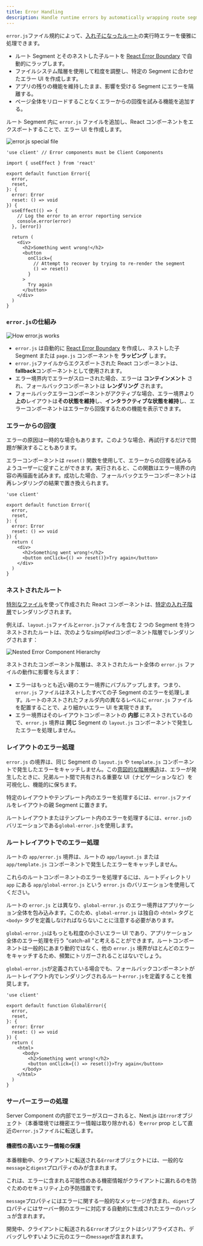 ```yaml
---
title: Error Handling
description: Handle runtime errors by automatically wrapping route segments and their nested children in a React Error Boundary.
---
```


`error.js`ファイル規約によって、[入れ子になったルート](/docs/app-router/building-your-application/routing#ネストされたルート)の実行時エラーを優雅に処理できます。

- ルート Segment とそのネストした子ルートを [React Error Boundary](https://ja.react.dev/reference/react/Component#catching-rendering-errors-with-an-error-boundary) で自動的にラップします。
- ファイルシステム階層を使用して粒度を調整し、特定の Segment に合わせたエラー UI を作成します。
- アプリの残りの機能を維持したまま、影響を受ける Segment にエラーを隔離する。
- ページ全体をリロードすることなくエラーからの回復を試みる機能を追加する。

ルート Segment 内に `error.js` ファイルを追加し、React コンポーネントをエクスポートすることで、エラー UI を作成します。

![error.js special file](../../assets/error-special-file.svg)

```tsx title="app/dashboard/error.tsx" switcher
'use client' // Error components must be Client Components

import { useEffect } from 'react'

export default function Error({
  error,
  reset,
}: {
  error: Error
  reset: () => void
}) {
  useEffect(() => {
    // Log the error to an error reporting service
    console.error(error)
  }, [error])

  return (
    <div>
      <h2>Something went wrong!</h2>
      <button
        onClick={
          // Attempt to recover by trying to re-render the segment
          () => reset()
        }
      >
        Try again
      </button>
    </div>
  )
}
```

### `error.js`の仕組み

![How error.js works](../../assets/error-overview.svg)

- `error.js` は自動的に [React Error Boundary](https://ja.react.dev/reference/react/Component#catching-rendering-errors-with-an-error-boundary) を作成し、ネストした子 Segment または `page.js` コンポーネントを **ラッピング** します。
- `error.js`ファイルからエクスポートされた React コンポーネントは、**fallback**コンポーネントとして使用されます。
- エラー境界内でエラーがスローされた場合、エラーは **コンテインメント** され、フォールバックコンポーネントは **レンダリング** されます。
- フォールバックエラーコンポーネントがアクティブな場合、エラー境界より**上の**レイアウトは**その状態を維持**し、**インタラクティブな状態を維持**し、エラーコンポーネントはエラーから回復するための機能を表示できます。

### エラーからの回復

エラーの原因は一時的な場合もあります。このような場合、再試行するだけで問題が解決することもあります。

エラーコンポーネントは `reset()` 関数を使用して、エラーからの回復を試みるようユーザーに促すことができます。実行されると、この関数はエラー境界の内容の再描画を試みます。成功した場合、フォールバックエラーコンポーネントは再レンダリングの結果で置き換えられます。

```tsx title="app/dashboard/error.tsx" switcher
'use client'

export default function Error({
  error,
  reset,
}: {
  error: Error
  reset: () => void
}) {
  return (
    <div>
      <h2>Something went wrong!</h2>
      <button onClick={() => reset()}>Try again</button>
    </div>
  )
}
```

### ネストされたルート

[特別なファイル](/docs/app-router/building-your-application/routing/#ファイル規約)を使って作成された React コンポーネントは、[特定の入れ子階層](/docs/app-router/building-your-application/routing#コンポーネントの階層)でレンダリングされます。

例えば、`layout.js`ファイルと`error.js`ファイルを含む 2 つの Segment を持つネストされたルートは、次のような*simplified*コンポーネント階層でレンダリングされます：

![Nested Error Component Hierarchy](../../assets/nested-error-component-hierarchy.svg)

ネストされたコンポーネント階層は、ネストされたルート全体の `error.js` ファイルの動作に影響を与えます：

- エラーはもっとも近い親のエラー境界にバブルアップします。つまり、`error.js` ファイルはネストしたすべての子 Segment のエラーを処理します。ルートのネストされたフォルダ内の異なるレベルに `error.js` ファイルを配置することで、より細かいエラー UI を実現できます。
- エラー境界はそのレイアウトコンポーネントの **内部** にネストされているので、`error.js` 境界は **同じ** Segment の `layout.js` コンポーネントで発生したエラーを処理しません。

### レイアウトのエラー処理

`error.js` の境界は、同じ Segment の `layout.js` や `template.js` コンポーネントで発生したエラーをキャッチしません。この[意図的な階層構造](#ネストされたルート)は、エラーが発生したときに、兄弟ルート間で共有される重要な UI（ナビゲーションなど）を可視化し、機能的に保ちます。

特定のレイアウトやテンプレート内のエラーを処理するには、`error.js`ファイルをレイアウトの親 Segment に置きます。

ルートレイアウトまたはテンプレート内のエラーを処理するには、`error.js`のバリエーションである`global-error.js`を使用します。

### ルートレイアウトでのエラー処理

ルートの `app/error.js` 境界は、ルートの `app/layout.js` または `app/template.js` コンポーネントで発生したエラーをキャッチしません。

これらのルートコンポーネントのエラーを処理するには、ルートディレクトリ `app` にある `app/global-error.js` という `error.js` のバリエーションを使用してください。

ルートの `error.js` とは異なり、`global-error.js` のエラー境界はアプリケーション全体を包み込みます。このため、`global-error.js` は独自の `<html>` タグと `<body>` タグを定義しなければならないことに注意する必要があります。

`global-error.js`はもっとも粒度の小さいエラー UI であり、アプリケーション全体のエラー処理を行う "catch-all "と考えることができます。ルートコンポーネントは一般的にあまり動的ではなく、他の `error.js` 境界がほとんどのエラーをキャッチするため、頻繁にトリガーされることはないでしょう。

`global-error.js`が定義されている場合でも、フォールバックコンポーネントがルートレイアウト内でレンダリングされるルート`error.js`を定義することを推奨します。

```tsx title="app/global-error.tsx" switcher
'use client'

export default function GlobalError({
  error,
  reset,
}: {
  error: Error
  reset: () => void
}) {
  return (
    <html>
      <body>
        <h2>Something went wrong!</h2>
        <button onClick={() => reset()}>Try again</button>
      </body>
    </html>
  )
}
```

### サーバーエラーの処理

<!-- textlint-disable -->

Server Component の内部でエラーがスローされると、Next.js は`Error`オブジェクト（本番環境では機密エラー情報は取り除かれる）を`error` prop として直近の`error.js`ファイルに転送します。

<!-- textlint-enable -->

#### 機密性の高いエラー情報の保護

本番稼動中、クライアントに転送される`Error`オブジェクトには、一般的な`message`と`digest`プロパティのみが含まれます。

これは、エラーに含まれる可能性のある機密情報がクライアントに漏れるのを防ぐためのセキュリティ上の予防措置です。

`message`プロパティにはエラーに関する一般的なメッセージが含まれ、`digest`プロパティにはサーバー側のエラーに対応する自動的に生成されたエラーのハッシュが含まれます。

開発中、クライアントに転送される`Error`オブジェクトはシリアライズされ、デバッグしやすいように元のエラーの`message`が含まれます。
